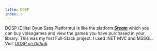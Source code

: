 ```yaml
---
title: DOSP
index: 3
---
```


DOSP (Dijital Oyun Satış Platformu) is like the platform [**_Steam_**](https://store.steampowered.com/ 'Official Steam Website') which you can buy videogames and view the games you have purchased in your library. This was my first Full-Stack project. I used .NET MVC and MSSQL. Visit [_DOSP on Github_](https://github.com/anilkarasah/DOSP).
